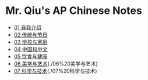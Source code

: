 # Mr. Qiu's AP Chinese Notes

- [01 自我介绍](./01%20自我介绍)
- [02 传统与节日](./02%20传统与节日)
- [03 学校与家庭](./03%20学校与家庭)
- [04 中国和中文](./04%20中国和中文)
- [05 饮食与健康](./05%20饮食与健康)
- [06 美学与艺术](./06%20美学与艺术)(./06%20美学与艺术)
- [07 科学与技术](./07%20科学与技术)(./07%20科学与技术)